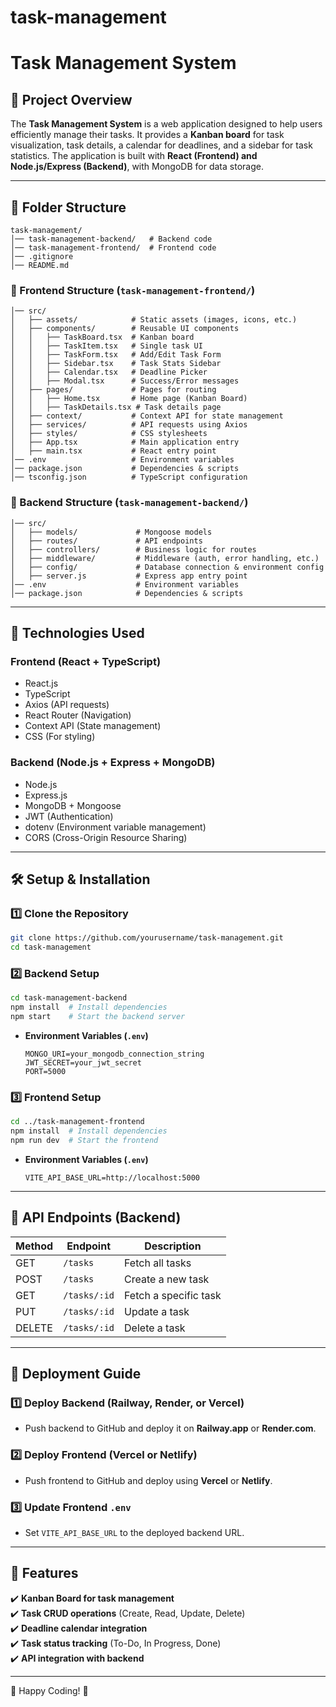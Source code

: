 ﻿# task-management
# Task Management System

## 📌 Project Overview
The **Task Management System** is a web application designed to help users efficiently manage their tasks. It provides a **Kanban board** for task visualization, task details, a calendar for deadlines, and a sidebar for task statistics. The application is built with **React (Frontend) and Node.js/Express (Backend)**, with MongoDB for data storage.

---

## 📂 Folder Structure
```
task-management/
│── task-management-backend/   # Backend code
│── task-management-frontend/  # Frontend code
│── .gitignore
│── README.md
```

### 📌 Frontend Structure (`task-management-frontend/`)
```
│── src/
│   ├── assets/            # Static assets (images, icons, etc.)
│   ├── components/        # Reusable UI components
│   │   ├── TaskBoard.tsx  # Kanban board
│   │   ├── TaskItem.tsx   # Single task UI
│   │   ├── TaskForm.tsx   # Add/Edit Task Form
│   │   ├── Sidebar.tsx    # Task Stats Sidebar
│   │   ├── Calendar.tsx   # Deadline Picker
│   │   ├── Modal.tsx      # Success/Error messages
│   ├── pages/             # Pages for routing
│   │   ├── Home.tsx       # Home page (Kanban Board)
│   │   ├── TaskDetails.tsx # Task details page
│   ├── context/           # Context API for state management
│   ├── services/          # API requests using Axios
│   ├── styles/            # CSS stylesheets
│   ├── App.tsx            # Main application entry
│   ├── main.tsx           # React entry point
│── .env                   # Environment variables
│── package.json           # Dependencies & scripts
│── tsconfig.json          # TypeScript configuration
```

### 📌 Backend Structure (`task-management-backend/`)
```
│── src/
│   ├── models/             # Mongoose models
│   ├── routes/             # API endpoints
│   ├── controllers/        # Business logic for routes
│   ├── middleware/         # Middleware (auth, error handling, etc.)
│   ├── config/             # Database connection & environment config
│   ├── server.js           # Express app entry point
│── .env                    # Environment variables
│── package.json            # Dependencies & scripts
```

---

## 🚀 Technologies Used

### **Frontend (React + TypeScript)**
- React.js
- TypeScript
- Axios (API requests)
- React Router (Navigation)
- Context API (State management)
- CSS (For styling)

### **Backend (Node.js + Express + MongoDB)**
- Node.js
- Express.js
- MongoDB + Mongoose
- JWT (Authentication)
- dotenv (Environment variable management)
- CORS (Cross-Origin Resource Sharing)

---

## 🛠️ Setup & Installation

### **1️⃣ Clone the Repository**
```bash
git clone https://github.com/yourusername/task-management.git
cd task-management
```

### **2️⃣ Backend Setup**
```bash
cd task-management-backend
npm install  # Install dependencies
npm start    # Start the backend server
```
- **Environment Variables (`.env`)**
  ```
  MONGO_URI=your_mongodb_connection_string
  JWT_SECRET=your_jwt_secret
  PORT=5000
  ```

### **3️⃣ Frontend Setup**
```bash
cd ../task-management-frontend
npm install  # Install dependencies
npm run dev  # Start the frontend
```
- **Environment Variables (`.env`)**
  ```
  VITE_API_BASE_URL=http://localhost:5000
  ```

---

## 📌 API Endpoints (Backend)
| Method | Endpoint        | Description |
|--------|---------------|-------------|
| GET    | `/tasks`       | Fetch all tasks |
| POST   | `/tasks`       | Create a new task |
| GET    | `/tasks/:id`   | Fetch a specific task |
| PUT    | `/tasks/:id`   | Update a task |
| DELETE | `/tasks/:id`   | Delete a task |

---

## 🔗 Deployment Guide

### **1️⃣ Deploy Backend (Railway, Render, or Vercel)**
- Push backend to GitHub and deploy it on **Railway.app** or **Render.com**.

### **2️⃣ Deploy Frontend (Vercel or Netlify)**
- Push frontend to GitHub and deploy using **Vercel** or **Netlify**.

### **3️⃣ Update Frontend `.env`**
- Set `VITE_API_BASE_URL` to the deployed backend URL.

---

## 📌 Features
✔️ **Kanban Board for task management**  
✔️ **Task CRUD operations** (Create, Read, Update, Delete)  
✔️ **Deadline calendar integration**  
✔️ **Task status tracking** (To-Do, In Progress, Done)  
✔️ **API integration with backend**  

---

🚀 Happy Coding! 🎯

